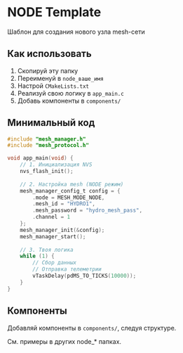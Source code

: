 # NODE Template

Шаблон для создания нового узла mesh-сети

## Как использовать

1. Скопируй эту папку
2. Переименуй в `node_ваше_имя`
3. Настрой `CMakeLists.txt`
4. Реализуй свою логику в `app_main.c`
5. Добавь компоненты в `components/`

## Минимальный код

```c
#include "mesh_manager.h"
#include "mesh_protocol.h"

void app_main(void) {
    // 1. Инициализация NVS
    nvs_flash_init();
    
    // 2. Настройка mesh (NODE режим)
    mesh_manager_config_t config = {
        .mode = MESH_MODE_NODE,
        .mesh_id = "HYDRO1",
        .mesh_password = "hydro_mesh_pass",
        .channel = 1
    };
    mesh_manager_init(&config);
    mesh_manager_start();
    
    // 3. Твоя логика
    while (1) {
        // Сбор данных
        // Отправка телеметрии
        vTaskDelay(pdMS_TO_TICKS(10000));
    }
}
```

## Компоненты

Добавляй компоненты в `components/`, следуя структуре.

См. примеры в других node_* папках.

